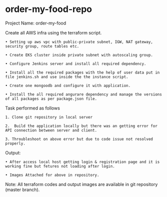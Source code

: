 # order-my-food-repo
Project Name: order-my-food  

Create all AWS infra using the terraform script.

    • Setting up aws vpc with public-private subnet, IGW, NAT gateway, security group, route tables etc.
    
    • Create EKS cluster inside private subnet with autoscaling group.
    
    • Configure Jenkins server and install all required dependency.
    
    • Install all the required packages with the help of user data put in file jenkins.sh and use inside the the instance script.
    
    • Create one mongoodb and configure it with application. 
    
    • Install the all required angurare dependency and manage the versions of all packages as per package.json file.
      
Task performed as follows

    1. Clone git repository in local server
       
    2.  Build the application locally but there was an getting error for API connection between server and client.
    
    3. Throubleshoot on above error but due to code issue not resolved properly.

Output:

    • After access local host getting login & registration page and it is working fine but fetures not loading after login.
    
    • Images Attached for above in repository.

Note: All terraform codes and output images are available in git repository (master branch).
